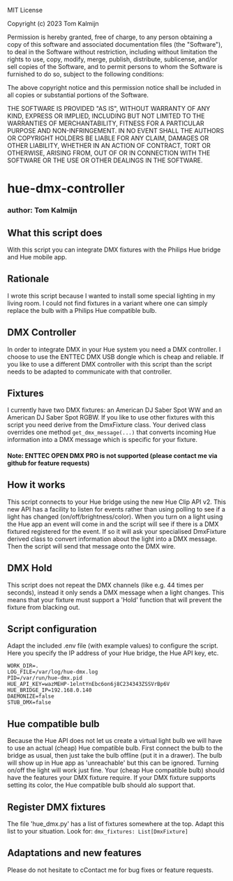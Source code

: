 MIT License

Copyright (c) 2023 Tom Kalmijn

Permission is hereby granted, free of charge, to any person obtaining a copy
of this software and associated documentation files (the "Software"), to deal
in the Software without restriction, including without limitation the rights
to use, copy, modify, merge, publish, distribute, sublicense, and/or sell
copies of the Software, and to permit persons to whom the Software is
furnished to do so, subject to the following conditions:

The above copyright notice and this permission notice shall be included in all
copies or substantial portions of the Software.

THE SOFTWARE IS PROVIDED "AS IS", WITHOUT WARRANTY OF ANY KIND, EXPRESS OR
IMPLIED, INCLUDING BUT NOT LIMITED TO THE WARRANTIES OF MERCHANTABILITY,
FITNESS FOR A PARTICULAR PURPOSE AND NON-INFRINGEMENT. IN NO EVENT SHALL THE
AUTHORS OR COPYRIGHT HOLDERS BE LIABLE FOR ANY CLAIM, DAMAGES OR OTHER
LIABILITY, WHETHER IN AN ACTION OF CONTRACT, TORT OR OTHERWISE, ARISING FROM,
OUT OF OR IN CONNECTION WITH THE SOFTWARE OR THE USE OR OTHER DEALINGS IN THE
SOFTWARE.

# hue-dmx-controller
### author: Tom Kalmijn

## What this script does
With this script you can integrate DMX fixtures with the Philips Hue bridge and Hue mobile app.

## Rationale
I wrote this script because I wanted to install some special lighting in my living room. I could not find fixtures
in a variant where one can simply replace the bulb with a Philips Hue compatible bulb. 

## DMX Controller
In order to integrate DMX in your Hue system you need a DMX controller. I choose to use the ENTTEC DMX USB dongle
which is cheap and reliable. If you like to use a different DMX controller with this script than the script 
needs to be adapted to communicate with that controller.

## Fixtures
I currently have two DMX fixtures: an American DJ Saber Spot WW and an American DJ Saber Spot RGBW. If you 
like to use other fixtures with this script you need derive from the DmxFixture class. Your derived
class overrides one method ```get_dmx_message(...)``` that converts incoming Hue information into a DMX message
which is specific for your fixture.

#### Note: ENTTEC OPEN DMX PRO is not supported (please contact me via github for feature requests)

## How it works
This script connects to your Hue bridge using the new Hue Clip API v2. This new API has a facility to 
listen for events rather than using polling to see if a light has changed (on/off/brightness/color). When
you turn on a light using the Hue app an event will come in and the script will see if there is a DMX
fixtured registered for the event. If so it will ask your specialised DmxFixture derived class to convert
information about the light into a DMX message. Then the script will send that message onto the DMX wire.

## DMX Hold
This script does not repeat the DMX channels (like e.g. 44 times per seconds), instead it only sends a 
DMX message when a light changes. This means that your fixture must support a 'Hold' function that will
prevent the fixture from blacking out. 

## Script configuration
Adapt the included .env file (with example values) to configure the script. Here you specify the IP
address of your Hue bridge, the Hue API key, etc.
```
WORK_DIR=.
LOG_FILE=/var/log/hue-dmx.log
PID=/var/run/hue-dmx.pid
HUE_API_KEY=wazMEHP-1elntYnEbc6on6j8C234343ZSSVrBp6V
HUE_BRIDGE_IP=192.168.0.140
DAEMONIZE=false
STUB_DMX=false
```

## Hue compatible bulb
Because the Hue API does not let us create a virtual light bulb we will have to use an actual (cheap) Hue
compatible bulb. First connect the bulb to the bridge as usual, then just take the bulb offline (put it
in a drawer). The bulb will show up in Hue app as 'unreachable' but this can be ignored. Turning on/off 
the light will work just fine. Your (cheap Hue compatible bulb) should have the features your DMX fixture 
require. If your DMX fixture supports setting its color, the Hue compatible bulb should alo support that.

## Register DMX fixtures
The file 'hue_dmx.py' has a list of fixtures somewhere at the top. Adapt this list to your situation.
Look for: ```dmx_fixtures: List[DmxFixture]```

## Adaptations and new features
Please do not hesitate to cContact me for bug fixes or feature requests.




